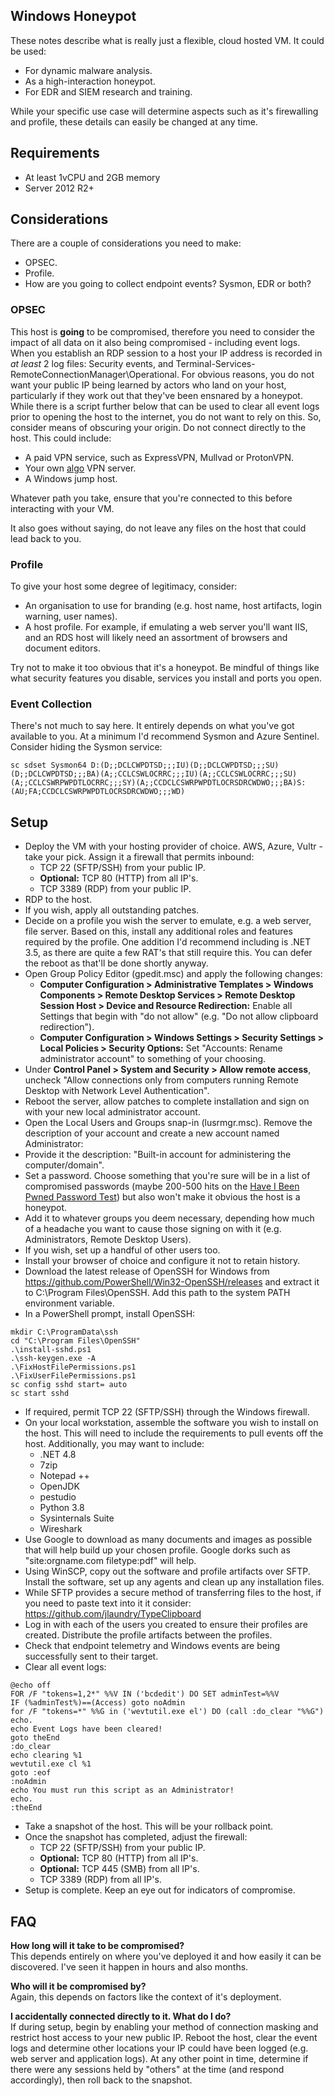 ## Windows Honeypot

These notes describe what is really just a flexible, cloud hosted VM. It could be used:
- For dynamic malware analysis.  
- As a high-interaction honeypot.  
- For EDR and SIEM research and training.  

While your specific use case will determine aspects such as it's firewalling and profile, these details can easily be changed at any time.

## Requirements
- At least 1vCPU and 2GB memory  
- Server 2012 R2+  

## Considerations
There are a couple of considerations you need to make:
- OPSEC.  
- Profile.  
- How are you going to collect endpoint events? Sysmon, EDR or both?  

### OPSEC
This host is **going** to be compromised, therefore you need to consider the impact of all data on it also being compromised - including event logs. When you establish an RDP session to a host your IP address is recorded in *at least* 2 log files: Security events, and Terminal-Services-RemoteConnectionManager\Operational. For obvious reasons, you do not want your public IP being learned by actors who land on your host, particularly if they work out that they've been ensnared by a honeypot. While there is a script further below that can be used to clear all event logs prior to opening the host to the internet, you do not want to rely on this. So, consider means of obscuring your origin. Do not connect directly to the host. This could include:
- A paid VPN service, such as ExpressVPN, Mullvad or ProtonVPN.  
- Your own [algo](https://github.com/trailofbits/algo) VPN server.  
- A Windows jump host.  

Whatever path you take, ensure that you're connected to this before interacting with your VM.

It also goes without saying, do not leave any files on the host that could lead back to you.

### Profile
To give your host some degree of legitimacy, consider:
- An organisation to use for branding (e.g. host name, host artifacts, login warning, user names).  
- A host profile. For example, if emulating a web server you'll want IIS, and an RDS host will likely need an assortment of browsers and document editors.   

Try not to make it too obvious that it's a honeypot. Be mindful of things like what security features you disable, services you install and ports you open.

### Event Collection
There's not much to say here. It entirely depends on what you've got available to you. At a minimum I'd recommend Sysmon and Azure Sentinel. Consider hiding the Sysmon service:
```
sc sdset Sysmon64 D:(D;;DCLCWPDTSD;;;IU)(D;;DCLCWPDTSD;;;SU)(D;;DCLCWPDTSD;;;BA)(A;;CCLCSWLOCRRC;;;IU)(A;;CCLCSWLOCRRC;;;SU)(A;;CCLCSWRPWPDTLOCRRC;;;SY)(A;;CCDCLCSWRPWPDTLOCRSDRCWDWO;;;BA)S:(AU;FA;CCDCLCSWRPWPDTLOCRSDRCWDWO;;;WD)
```

## Setup
- Deploy the VM with your hosting provider of choice. AWS, Azure, Vultr - take your pick. Assign it a firewall that permits inbound:
  - TCP 22 (SFTP/SSH) from your public IP.  
  - **Optional:** TCP 80 (HTTP) from all IP's.  
  - TCP 3389 (RDP) from your public IP.  
- RDP to the host.  
- If you wish, apply all outstanding patches.  
- Decide on a profile you wish the server to emulate, e.g. a web server, file server. Based on this, install any additional roles and features required by the profile. One addition I'd recommend including is .NET 3.5, as there are quite a few RAT's that still require this. You can defer the reboot as that'll be done shortly anyway.  
- Open Group Policy Editor (gpedit.msc) and apply the following changes:  
  - **Computer Configuration > Administrative Templates > Windows Components > Remote Desktop Services > Remote Desktop Session Host > Device and Resource Redirection:** Enable all Settings that begin with "do not allow" (e.g. "Do not allow clipboard redirection").  
  - **Computer Configuration > Windows Settings > Security Settings > Local Policies > Security Options:** Set "Accounts: Rename administrator account" to something of your choosing.  
- Under **Control Panel > System and Security > Allow remote access**, uncheck "Allow connections only from computers running Remote Desktop with Network Level Authentication".  
- Reboot the server, allow patches to complete installation and sign on with your new local administrator account.  
- Open the Local Users and Groups snap-in (lusrmgr.msc). Remove the description of your account and create a new account named Administrator:  
- Provide it the description: "Built-in account for administering the computer/domain".  
- Set a password. Choose something that you're sure will be in a list of compromised passwords (maybe 200-500 hits on the [Have I Been Pwned Password Test](https://haveibeenpwned.com/Passwords)) but also won't make it obvious the host is a honeypot.  
- Add it to whatever groups you deem necessary, depending how much of a headache you want to cause those signing on with it (e.g. Administrators, Remote Desktop Users).  
- If you wish, set up a handful of other users too.  
- Install your browser of choice and configure it not to retain history.  
- Download the latest release of OpenSSH for Windows from https://github.com/PowerShell/Win32-OpenSSH/releases and extract it to C:\Program Files\OpenSSH. Add this path to the system PATH environment variable.  
- In a PowerShell prompt, install OpenSSH:  
```
mkdir C:\ProgramData\ssh
cd "C:\Program Files\OpenSSH"
.\install-sshd.ps1
.\ssh-keygen.exe -A
.\FixHostFilePermissions.ps1
.\FixUserFilePermissions.ps1
sc config sshd start= auto
sc start sshd
```
- If required, permit TCP 22 (SFTP/SSH) through the Windows firewall.  
- On your local workstation, assemble the software you wish to install on the host. This will need to include the requirements to pull events off the host. Additionally, you may want to include:
  - .NET 4.8  
  - 7zip  
  - Notepad ++  
  - OpenJDK  
  - pestudio  
  - Python 3.8  
  - Sysinternals Suite  
  - Wireshark  
- Use Google to download as many documents and images as possible that will help build up your chosen profile. Google dorks such as "site:orgname.com filetype:pdf" will help.  
- Using WinSCP, copy out the software and profile artifacts over SFTP. Install the software, set up any agents and clean up any installation files.  
- While SFTP provides a secure method of transferring files to the host, if you need to paste text into it it consider: https://github.com/jlaundry/TypeClipboard  
- Log in with each of the users you created to ensure their profiles are created. Distribute the profile artifacts between the profiles.  
- Check that endpoint telemetry and Windows events are being successfully sent to their target.  
- Clear all event logs:  
```
@echo off
FOR /F "tokens=1,2*" %%V IN ('bcdedit') DO SET adminTest=%%V
IF (%adminTest%)==(Access) goto noAdmin
for /F "tokens=*" %%G in ('wevtutil.exe el') DO (call :do_clear "%%G")
echo.
echo Event Logs have been cleared!
goto theEnd
:do_clear
echo clearing %1
wevtutil.exe cl %1
goto :eof
:noAdmin
echo You must run this script as an Administrator!
echo.
:theEnd
```
- Take a snapshot of the host. This will be your rollback point.  
- Once the snapshot has completed, adjust the firewall:
  - TCP 22 (SFTP/SSH) from your public IP.  
  - **Optional:** TCP 80 (HTTP) from all IP's.  
  - **Optional:** TCP 445 (SMB) from all IP's.  
  - TCP 3389 (RDP) from all IP's.  
- Setup is complete. Keep an eye out for indicators of compromise.  

## FAQ
**How long will it take to be compromised?**  
This depends entirely on where you've deployed it and how easily it can be discovered. I've seen it happen in hours and also months.

**Who will it be compromised by?**  
Again, this depends on factors like the context of it's deployment.

**I accidentally connected directly to it. What do I do?**  
If during setup, begin by enabling your method of connection masking and restrict host access to your new public IP. Reboot the host, clear the event logs and determine other locations your IP could have been logged (e.g. web server and application logs). At any other point in time, determine if there were any sessions held by "others" at the time (and respond accordingly), then roll back to the snapshot.